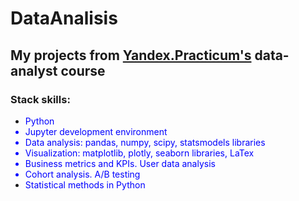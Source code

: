 # DataAnalisis
## My projects from [Yandex.Practicum's](https://practicum.yandex.com/data-analyst/) data-analyst course 


### Stack skills:
- <font color="blue"> Python
- Jupyter development environment
- Data analysis: pandas, numpy, scipy, statsmodels libraries
- Visualization: matplotlib, plotly, seaborn libraries, LaTex
- Business metrics and KPIs. User data analysis
- Cohort analysis. A/B testing
- Statistical methods in Python </font>
